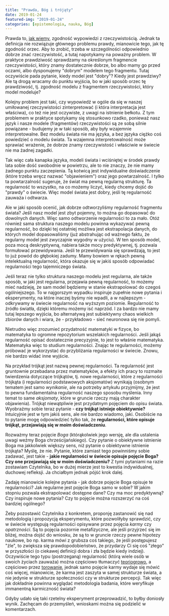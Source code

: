 ```yaml
---
title: "Prawda, Bóg i trójąty"
date: 2019-01-24
featured-img: "2019-01-24"
categories: [epistemologia, nauka, Bóg]
---
```


Prawda to, [jak wiemy][wiki-truth], zgodność wypowiedzi z rzeczywistością. Jednak ta definicja nie rozwiązuje głównego problemu prawdy, mianowicie tego, jak tę zgodność orzec. Aby to zrobić, trzeba w szczególności odpowiednio dobrze znać rzeczywistość, a tutaj napotykamy na poważny problem. W praktyce prawdziwość sprawdzamy na określonym fragmencie rzeczywistości, który znamy dostatecznie dobrze, bo albo mamy go przed oczami, albo dysponujemy "dobrym" modelem tego fragmentu. Tutaj oczywiście pada pytanie, kiedy model jest "dobry"? Kiedy jest prawdziwy? Ale tą drogą wracamy do punktu wyjścia, bo w jaki sposób orzec tę prawdziwość, tj. zgodność modelu z fragmentem rzeczywistości, który model modeluje?

Kolejny problem jest taki, czy wypowiedź w ogóle da się w naszej umiłowanej rzeczywistości zinterpretować (i która interpretacja jest właściwa), co też nie jest oczywiste, z uwagi na istnienie bełkotu. Z tym problemem w praktyce spotykamy się stosunkowo rzadko, ponieważ nasz język i nasze modele (fragmentów) rzeczywistości są ze sobą silnie powiązane - budujemy je w taki sposób, aby były wzajemnie interpretowalne. Bez modelu świata nie ma języka, a bez języka ciężko coś powiedzieć o modelu świata.  Ta wzajemna interpretowalność może sprawiać wrażenie, że dobrze znamy rzeczywistość i właściwie w świecie nie ma żadnej zagadki.

Tak więc cała kanapka języka, modeli świata i wciśniętej w środek prawdy lata sobie dość swobodnie w powietrzu, ale to nie znaczy, że nie mamy żadnego punktu zaczepienia. Tą kotwicą jest indywidualne doświadczenie (które trzeba wręcz nazwać "objawieniem") oraz jego powtarzalność. I tylko ta powtarzalność sugeruje, że świat ma pewną regularną strukturę. Ta regularność to wszystko, na co możemy liczyć, kiedy chcemy dojść do "prawdy" o świecie. Więc model świata jest dobry, jeśli tę regularność zauważa i odtwarza.

Ale w jaki sposób ocenić, jak dobrze odtworzyliśmy regularność fragmentu świata? Jeśli nasz model jest zbyt pojemny, to można go dopasować do dowolnych danych. Więc samo odtworzenie regularności to za mało. Otóż również sama struktura naszego modelu powinna wykazywać pewną regularność, bo dzięki tej ostatniej możliwa jest ekstrapolacja danych, do których model dopasowaliśmy (już abstrahując od ważnego faktu, że regularny model jest zwyczajnie wygodny w użyciu). W ten sposób model, poza mocą deskryptywną, nabiera także mocy predyktywnej, tj. pozwala formułować przewidywania. Jeśli te przewidywania się sprawdzają, to jest to już powód do głębokiej zadumy. Mamy bowiem w rękach pewną intelektualną regularność, która okazuje się w jakiś sposób odpowiadać regularności tego tajemniczego świata.

Jeśli teraz nie tylko struktura naszego modelu jest regularna, ale także sposób, w jaki jest regularna, przejawia pewną regularność, to możemy mieć nadzieję, że sam model będziemy w stanie ekstrapolować do czegoś ogólniejszego. To w najgorszym wypadku inspiruje zupełnie nowe pytania i eksperymenty, na które inaczej byśmy nie wpadli, a w najlepszym - odkrywamy w świecie regularność na wyższym poziomie. Regularność to źródło światła, dzięki któremu możemy isć naprzód. I za bardzo nie mamy tutaj lepszego wyjścia, bo alternatywą jest subiektywny chaos wielkich zbiorów danych i wiara, że - przykładowo - sieć neuronowa się nie pomyli.

Nietrudno więc zrozumieć przydatność matematyki w fizyce, bo matematyka to ogromne repozytorium wszelakich regularności. Jeśli jakąś regularność opisać dostatecznie precyzyjnie, to jest to właśnie matematyka. Matematyka więc to studium regularności. Znając te regularności, możemy próbować je wykorzystać do przybliżania regularności w świecie. Znowu, nie bardzo widać inne wyjście.

Na przykład trójkąt jest nazwą pewnej regularności. Ta regularność jest gruntownie przebadana przez matematyków, a efekty ich pracy to rozmaite twierdzenia dotyczące trójkątów, tj. nowe regularności, które z regularności trójkąta (i regularności podstawowych aksjomatów) wynikają (osobnym tematem jest samo *wynikanie*, ale na potrzeby artykułu przyjmijmy, że jest to pewna fundamentalna regularność naszego sposobu myślenia. Inny temat to same *aksjomaty*, które w gruncie rzeczy mają charakter objawienia). Trójkąt niewątpliwie jest przydatnym pojęciem do opisu świata. Wyobraźmy sobie teraz pytanie - **czy trójkąt istnieje obiektywnie?** Intuicyjnie jest w tym jakiś sens, ale nie bardzo wiadomo, jaki. Osobiście na to pytanie mogę odpowiedzieć tylko tak, że **regularności, które opisuje trójkąt, przejawiają się w moim doświadczeniu**.

Rozważmy teraz pojęcie *Boga* (którąkolwiek jego wersję, ale dla ustalenia uwagi weźmy Boga chrześcijańskiego). Czy pytanie o obiektywne istnienie Boga ma jakkolwiek większy sens, niż pytanie o obiektywne istnienie trójkąta? Myślę, że nie. Pytanie, które zamiast tego powinniśmy sobie zadawać, jest takie - **jakie regularności w świecie opisuje pojęcie Boga? Czy one przejawiają się w moim doświadczeniu?** Z tymi pytaniami na razie zostawiam Czytelnika, bo w dużej mierze jest to kwestia indywidualnej, duchowej refleksji. Ja chciałbym jednak pójść krok dalej.

Zadaję mianowicie kolejne pytania - jak dobrze pojęcie Boga opisuje te regularności? Jak regularne jest pojęcie Boga samo w sobie? W jakim stopniu pozwala ekstrapolować dostępne dane? Czy ma moc predyktywną? Czy inspiruje nowe pytania? Czy to pojęcie można rozszerzyć na coś bardziej ogólnego?

Żeby pozostawić Czytelnika z konkretem, proponję zastanowić się nad metodologią i propozycją eksperymentu, które pozwoliłyby sprawdzić, czy w świecie występują regularności opisywane przez pojęcia *karmy* czy *opatrzności*. Są to pojęcia pozornie metafizyczne, ale jeśli przyjrzeć się im bliżej, można dojść do wniosku, że są to w gruncie rzeczy pewne hipotezy naukowe, bo np. karma mówi z grubsza coś takiego, że jeśli postępujesz "źle", to zwiększa się prawdopodobieństwo, że przydarzy Ci się coś "złego" w przyszłości (o ciekawej definicji dobra i zła będzie kiedy indziej). Oczywiście tego typu (postrzeganą) regularność (którą wiele osób w swoich życiach zauważa) można częściowo tłumaczyć [teoriogrowo][plato-game_theory], a częściowo przez [torowanie][wiki-priming], jednak samo pojęcie karmy wydaje się mówić coś więcej, mianowicie, że karma jest zaszyta w samej strukturze świata, a nie jedynie w strukturze społeczności czy w strukturze percepcji. Tak więc jak dokładnie powinna wyglądać metodologia badania, które weryfikuje immanentną karmiczność świata? 

Gdyby udało się taki rzetelny eksperyment przeprowadzić, to byłby doniosły wynik. Zachęcam do przemyśleń, wnioskami można się podzielić w komentarzach.


[wiki-truth]: https://en.wikipedia.org/wiki/Truth
[wiki-godel]: https://en.wikipedia.org/wiki/G%C3%B6del%27s_incompleteness_theorems
[plato-game_theory]: https://plato.stanford.edu/entries/game-ethics/
[wiki-priming]: https://en.wikipedia.org/wiki/Priming_(psychology)